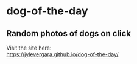 # dog-of-the-day
## Random photos of dogs on click

Visit the site here:  
https://jylevergara.github.io/dog-of-the-day/

